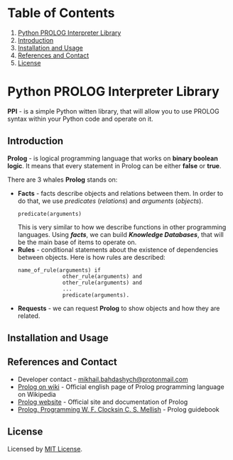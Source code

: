 # Table of Contents

1. [Python PROLOG Interpreter Library](#python-prolog-interpreter-library)
2. [Introduction](#introduction)
3. [Installation and Usage](#installation-and-usage)
4. [References and Contact](#references-and-contact)
5. [License](#license)

# Python PROLOG Interpreter Library

**PPI** - is a simple Python witten library, that will allow you to use PROLOG syntax
within your Python code and operate on it. 

## Introduction

**Prolog** - is logical programming language that works on **binary boolean logic**. It means
that every statement in Prolog can be either **false** or **true**.

There are 3 whales **Prolog** stands on:
- **Facts** - facts describe objects and relations between them. 
    In order to do that, we use _predicates_ (_relations_) and _arguments_ (_objects_).
    ```
    predicate(arguments)
    ```
    This is very similar to how we describe functions in other programming languages.
    Using **_facts_**, we can build **_Knowledge Databases_**, that will be the main base of items to operate on.
- **Rules** - conditional statements about the existence of dependencies between objects. Here is how rules are described:
  ```
  name_of_rule(arguments) if
                other_rule(arguments) and
                other_rule(arguments) and
                ...
                predicate(arguments).
  ```
- **Requests** - we can request **Prolog** to show objects and how they are related.

## Installation and Usage

## References and Contact

- Developer contact - [mikhail.bahdashych@protonmail.com](mailto:mikhail.bahdashych@protonmail.com)
- [Prolog on wiki](https://en.wikipedia.org/wiki/Prolog) - Official english page of Prolog programming language on Wikipedia
- [Prolog website](https://www.swi-prolog.org/) - Official site and documentation of Prolog
- [Prolog. Programming W. F. Clocksin C. S. Mellish](https://www.amazon.com/Programming-Prolog-Using-ISO-Standard/dp/3540006788/ref=sr_1_1?crid=3SI3X3IWULTLU&keywords=Programming+in+Prolog&qid=1666038671&qu=eyJxc2MiOiIwLjU4IiwicXNhIjoiMC42NSIsInFzcCI6IjAuNzIifQ%3D%3D&s=books&sprefix=%2Cstripbooks-intl-ship%2C234&sr=1-1) - Prolog guidebook

## License

Licensed by [MIT License](LICENSE).
